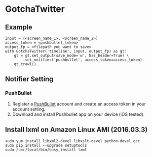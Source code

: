 GotchaTwitter
======

Example
------
    input = [<screen_name_1>, <screen_name_2>]
    access_token = <pushbullet_token>
    output_fp = <filepath you want to save>
    with GotchaTwitter('timeline', input, output_fp) as gt:
	    gt = gt.set_output(save_mode='w', has_header=True) \
		    .set_notifier('pushbullet', access_token=access_token)
	    gt.crawl()

Notifier Setting
------
### PushBullet
1. Register a [PushBullet](https://www.pushbullet.com/) account and create an access token in your account setting.
2. Download and install Pushbullet app on your device (iOS tested).

Install lxml on Amazon Linux AMI (2016.03.3)  
------
    sudo yum install libxml2-devel libxslt-devel python-devel gcc
    sudo pip install --upgrade setuptools
    sudo /usr/local/bin/easy_install lxml
